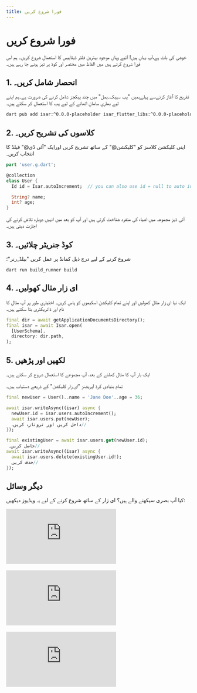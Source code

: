```yaml
---
title: فورا شروع کریں
---
```


  # فورا شروع کریں 

خوشی کی بات ہے،آپ یہاں ہیں! آئیے وہاں موجود بہترین فلٹر ڈیٹابیس کا استعمال شروع کریں۔
ہم اس فورا شروع کرتے ہیں میں الفاظ میں مختصر اور کوڈ پر تیز ہونے جا رہے ہیں۔

## 1. انحصار شامل کریں۔
تفریح کا آغاز کرنےسے پہلےہمیں "پب سپیک۔یمل" میں چند پیکجز شامل کرنے کی ضرورت ہے۔ہم اپنے لیے بھاری سامان اٹھانے کے لیے پب کا استعمال کر سکتے ہیں۔

```bash
dart pub add isar:^0.0.0-placeholder isar_flutter_libs:^0.0.0-placeholder --hosted-url=https://isar-community.dev
```

## 2. کلاسوں کی تشریح کریں۔

اپنی کلیکشن کلاسز کو "کلیکشن@" کے ساتھ تشریح کریں اورایک "آئی ڈی@" فیلڈ کا انتخاب کریں۔

```dart
part 'user.g.dart';

@collection
class User {
  Id id = Isar.autoIncrement;  // you can also use id = null to auto increment

  String? name;
  int? age;
}
```

آئی ڈیز مجموعہ میں اشیاء کی منفرد شناخت کرتی ہیں اور آپ کو بعد میں انہیں دوبارہ تلاش کرنے کی اجازت دیتی ہیں۔

## 3. کوڈ جنریٹر چلائیں۔

شروع کرنے کے لیے درج ذیل کمانڈ پر عمل کریں "بیلڈ_رنر"؛

```
dart run build_runner build
```

## 4. ای زار مثال کھولیں۔

   ایک نیا ای زار مثال کھولیں اور اپنے تمام کلیکشن اسکیموں کو پاس کریں۔ اختیاری طور پر آپ مثال کا نام اور ڈائریکٹری بتا سکتے ہیں۔

```dart
final dir = await getApplicationDocumentsDirectory();
final isar = await Isar.open(
  [UserSchema],
  directory: dir.path,
);
```

## 5. لکھیں اور پڑھیں

ایک بار آپ کا مثال کھلنے کے بعد، آپ مجموعے کا استعمال شروع کر سکتے ہیں۔

  تمام بنیادی کرڈ آپریشنز "ای زار کلیکشن"  کے ذریعے دستیاب ہیں۔


```dart
final newUser = User()..name = 'Jane Doe'..age = 36;

await isar.writeAsync((isar) async {
  newUser.id = isar.users.autoIncrement();
  await isar.users.put(newUser);
  داخل کریں اور تروتازہ کریں۔//
});

final existingUser = await isar.users.get(newUser.id);
 حاصل کریں۔//
await isar.writeAsync((isar) async {
  await isar.users.delete(existingUser.id!);
  حذف کریں//
});
```

## دیگر وسائل

کیا آپ بصری سیکھنے والے ہیں؟ ای زار کے ساتھ شروع کرنے کے لیے یہ ویڈیوز دیکھیں:
<div class="video-block">
  <iframe max-width=100% height=auto src="https://www.youtube.com/embed/CwC9-a9hJv4" title="Isar Database" frameborder="0" allow="accelerometer; clipboard-write; encrypted-media; gyroscope; picture-in-picture" allowfullscreen></iframe>
</div>
<br>
<div class="video-block">
  <iframe max-width=100% height=auto src="https://www.youtube.com/embed/videoseries?list=PLKKf8l1ne4_hMBtRykh9GCC4MMyteUTyf" title="Isar Database" frameborder="0" allow="accelerometer; clipboard-write; encrypted-media; gyroscope; picture-in-picture" allowfullscreen></iframe>
</div>
<br>
<div class="video-block">
  <iframe max-width=100% height=auto src="https://www.youtube.com/embed/pdKb8HLCXOA " title="Isar Database" frameborder="0" allow="accelerometer; clipboard-write; encrypted-media; gyroscope; picture-in-picture" allowfullscreen></iframe>
</div>

